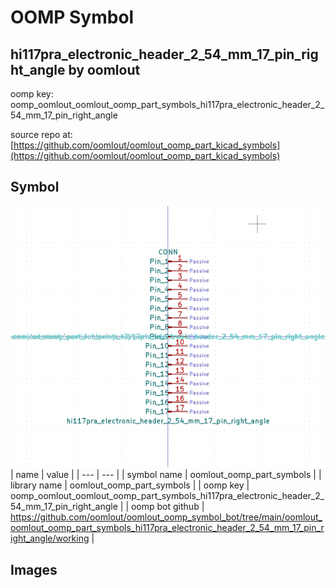 # OOMP Symbol  
## hi117pra_electronic_header_2_54_mm_17_pin_right_angle  by oomlout  
  
oomp key: oomp_oomlout_oomlout_oomp_part_symbols_hi117pra_electronic_header_2_54_mm_17_pin_right_angle  
  
source repo at: [https://github.com/oomlout/oomlout_oomp_part_kicad_symbols](https://github.com/oomlout/oomlout_oomp_part_kicad_symbols)  
## Symbol  
  
[![working.png](working_600.png)](working.png)  
| name | value | 
| --- | --- | 
| symbol name | oomlout_oomp_part_symbols | 
| library name | oomlout_oomp_part_symbols | 
| oomp key | oomp_oomlout_oomlout_oomp_part_symbols_hi117pra_electronic_header_2_54_mm_17_pin_right_angle | 
| oomp bot github | https://github.com/oomlout/oomlout_oomp_symbol_bot/tree/main/oomlout_oomlout_oomp_part_symbols_hi117pra_electronic_header_2_54_mm_17_pin_right_angle/working | 
## Images  
